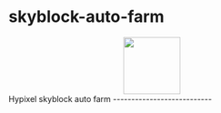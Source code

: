 # skyblock-auto-farm
<div id="header" align="center">
  <img src="https://media.giphy.com/media/M9gbBd9nbDrOTu1Mqx/giphy.gif](https://i.ibb.co/DtBDHM7/Sky-Block-renders-locations-1.jpg" width="100"/>
</div>
Hypixel skyblock auto farm
---------------------------
